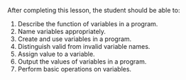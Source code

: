 After completing this lesson, the student should be able to:
 1. Describe the function of variables in a program.
 1. Name variables appropriately. 
 1. Create and use variables in a program.
 1. Distinguish valid from invalid variable names.
 1. Assign value to a variable.
 1. Output the values of variables in a program.
 1. Perform basic operations on variables.